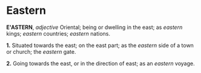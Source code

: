 # Eastern

**E'ASTERN**, _adjective_ Oriental; being or dwelling in the east; as _eastern_ kings; _eastern_ countries; _eastern_ nations.

**1.** Situated towards the east; on the east part; as the _eastern_ side of a town or church; the _eastern_ gate.

**2.** Going towards the east, or in the direction of east; as an _eastern_ voyage.